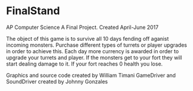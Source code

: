 # FinalStand
AP Computer Science A Final Project. Created April-June 2017

The object of this game is to survive all 10 days fending off aganist incoming monsters. Purchase different types of turrets or player upgrades in order to achieve this. Each day more currency is awarded in order to upgrade your turrets and player. If the monsters get to your fort they will start dealing damage to it. If your fort reaches 0 health you lose. 

Graphics and source code created by William Timani
GameDriver and SoundDriver created by Johnny Gonzales
